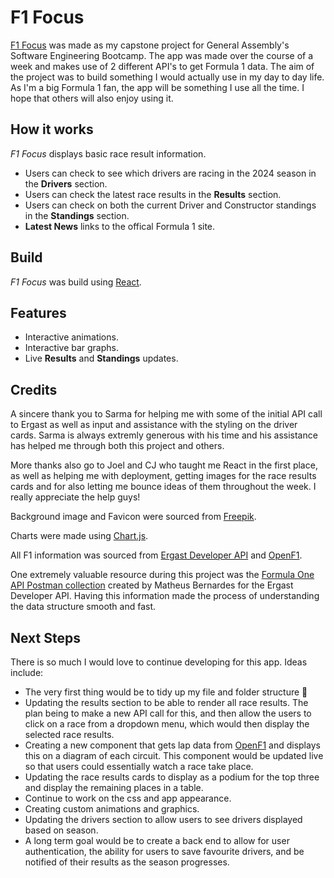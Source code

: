# F1 Focus

[F1 Focus](https://harmonious-crumble-71422d.netlify.app/) was made as my capstone project for General Assembly's Software Engineering Bootcamp. The app was made over the course of a week and makes use of 2 different API's to get Formula 1 data. The aim of the project was to build something I would actually use in my day to day life. As I'm a big Formula 1 fan, the app will be something I use all the time. I hope that others will also enjoy using it.  

## How it works
*F1 Focus* displays basic race result information. 
* Users can check to see which drivers are racing in the 2024 season in the **Drivers** section.
* Users can check the latest race results in the **Results** section.
* Users can check on both the current Driver and Constructor standings in the **Standings** section.
* **Latest News** links to the offical Formula 1 site.

## Build
*F1 Focus* was build using [React](https://react.dev/).

## Features
* Interactive animations.
* Interactive bar graphs.
* Live **Results** and **Standings** updates.

## Credits

A sincere thank you to Sarma for helping me with some of the initial API call to Ergast as well as input and assistance with the styling on the driver cards. Sarma is always extremly generous with his time and his assistance has helped me through both this project and others.

More thanks also go to Joel and CJ who taught me React in the first place, as well as helping me with deployment, getting images for the race results cards and for also letting me bounce ideas of them throughout the week. I really appreciate the help guys!

Background image and Favicon were sourced from [Freepik](https://www.freepik.com/log-in?client_id=freepik&lang=en).

Charts were made using [Chart.js](https://www.chartjs.org/).

All F1 information was sourced from [Ergast Developer API](https://ergast.com/mrd/) and [OpenF1](https://openf1.org/).

One extremely valuable resource during this project was the [Formula One API Postman collection](https://documenter.getpostman.com/view/11586746/SztEa7bL) created by Matheus Bernardes for the Ergast Developer API. Having this information made the process of understanding the data structure smooth and fast.

## Next Steps

There is so much I would love to continue developing for this app. Ideas include:
* The very first thing would be to tidy up my file and folder structure 🤦
* Updating the results section to be able to render all race results. The plan being to make a new API call for this, and then allow the users to click on a race from a dropdown menu, which would then display the selected race results.
* Creating a new component that gets lap data from [OpenF1](https://openf1.org/) and displays this on a diagram of each circuit. This component would be updated live so that users could essentially watch a race take place.
* Updating the race results cards to display as a podium for the top three and display the remaining places in a table.
* Continue to work on the css and app appearance.
* Creating custom animations and graphics.
* Updating the drivers section to allow users to see drivers displayed based on season.
* A long term goal would be to create a back end to allow for user authentication, the ability for users to save favourite drivers, and be notified of their results as the season progresses.
